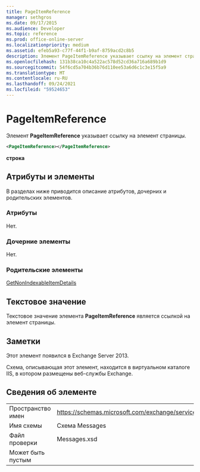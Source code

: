 ```yaml
---
title: PageItemReference
manager: sethgros
ms.date: 09/17/2015
ms.audience: Developer
ms.topic: reference
ms.prod: office-online-server
ms.localizationpriority: medium
ms.assetid: efeb5a93-c77f-44f1-b9af-8759acd2c8b5
description: Элемент PageItemReference указывает ссылку на элемент страницы.
ms.openlocfilehash: 131b38ca10c4a522ac578d52cd36a716a689b1d9
ms.sourcegitcommit: 54f6cd5a704b36b76d110ee53a6d6c1c3e15f5a9
ms.translationtype: MT
ms.contentlocale: ru-RU
ms.lasthandoff: 09/24/2021
ms.locfileid: "59524653"
---
```

# <a name="pageitemreference"></a>PageItemReference

Элемент **PageItemReference** указывает ссылку на элемент страницы. 
  
```XML
<PageItemReference></PageItemReference>
```

 **строка**
## <a name="attributes-and-elements"></a>Атрибуты и элементы

В разделах ниже приводится описание атрибутов, дочерних и родительских элементов.
  
### <a name="attributes"></a>Атрибуты

Нет.
  
### <a name="child-elements"></a>Дочерние элементы

Нет.
  
### <a name="parent-elements"></a>Родительские элементы

[GetNonIndexableItemDetails](getnonindexableitemdetails.md)
  
## <a name="text-value"></a>Текстовое значение

Текстовое значение элемента **PageItemReference** является ссылкой на элемент страницы. 
  
## <a name="remarks"></a>Заметки

Этот элемент появился в Exchange Server 2013.
  
Схема, описывающая этот элемент, находится в виртуальном каталоге IIS, в котором размещены веб-службы Exchange.
  
## <a name="element-information"></a>Сведения об элементе

|||
|:-----|:-----|
|Пространство имен  <br/> |https://schemas.microsoft.com/exchange/services/2006/messages  <br/> |
|Имя схемы  <br/> |Схема Messages  <br/> |
|Файл проверки  <br/> |Messages.xsd  <br/> |
|Может быть пустым  <br/> ||
   

